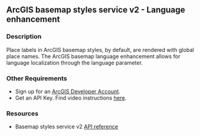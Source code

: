 ## ArcGIS basemap styles service v2 - Language enhancement

### Description

Place labels in ArcGIS basemap styles, by default, are rendered with global place names. The ArcGIS basemap language enhancement allows for language localization through the language parameter.

### Other Requirements

- Sign up for an [ArcGIS Developer Account](https://developers.arcgis.com/sign-up/).
- Get an API Key. Find video instructions [here](https://www.youtube.com/watch?v=StVncn6DLzc.).

### Resources

- Basemap styles service v2 [API reference](https://developers.arcgis.com/rest/basemap-styles/)
